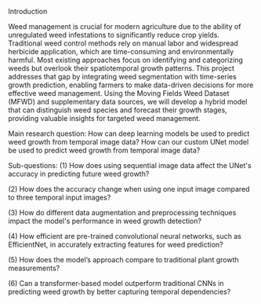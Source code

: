 Introduction

Weed management is crucial for modern agriculture due to the ability of unregulated weed infestations to significantly reduce crop yields. Traditional weed control methods rely on manual labor and widespread herbicide application, which are time-consuming and environmentally harmful. Most existing approaches focus on identifying and categorizing weeds but overlook their spatiotemporal growth patterns. This project addresses that gap by integrating weed segmentation with time-series growth prediction, enabling farmers to make data-driven decisions for more effective weed management. Using the Moving Fields Weed Dataset (MFWD) and supplementary data sources, we will develop a hybrid model that can distinguish weed species and forecast their growth stages, providing valuable insights for targeted weed management.


Main research question:
How can deep learning models be used to predict weed growth from temporal image data?
How can our custom UNet model be used to predict weed growth from temporal image data?


Sub-questions:
(1) How does using sequential image data affect the UNet's accuracy in predicting future weed growth?

(2) How does the accuracy change when using one input image compared to three temporal input images?

(3) How do different data augmentation and preprocessing techniques impact the model's performance in weed growth detection?

(4) How efficient are pre-trained convolutional neural networks, such as EfficientNet, in accurately extracting features for weed prediction?

(5) How does the model’s approach compare to traditional plant growth measurements?

(6) Can a transformer-based model outperform traditional CNNs in predicting weed growth by better capturing temporal dependencies?
